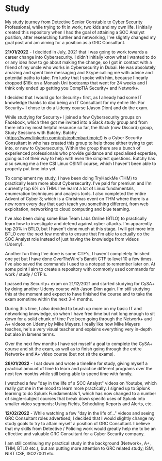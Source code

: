 # Study
My study journey from Detective Senior Constable to Cyber Security Professional, while trying to fit in work, two kids and my own life. I initially created this repository when I had the goal of attaining a SOC Analyst position, after researching further and networking, I've slightly changed my goal post and am aiming for a position as a GRC Consultant. 

**21/01/2022** - I decided in July, 2021 that I was going to work towards a career change into Cybersecurity. I didn't initially know what I wanted to do or any idea how to go about making the change, so I got in contact with a friend of my uncle who works in Cybersecurity in Dubai. He was absolutely amazing and spent time messaging and Skype calling me with advice and potential paths to take. I'm lucky that I spoke with him, because I nearly dropped $16k on a Monash Uni bootcamp that went for 24 weeks and I think only ended up getting you CompTIA Security+ and Network+.

I decided that I would go for Security+ first, as I already had some IT knowledge thanks to dad being an IT Consultant for my entire life. For Security+ I chose to do a Udemy course (Jason Dion) and do the exam. 

While studying for Security+ I joined a few Cybersecurity groups on Facebook, which then got me invited into a Slack study group and from there into my most helpful resource so far, the Slack (now Discord) group, Study Sessions with Butchy. Butchy (https://www.linkedin.com/in/stephenbartimote/) is a Cyber Security Consultant in who has created this group to help those either trying to get into, or new to Cybersecurity. Within the group there are a bunch of experienced professionals who provide guidance and specialised expertise, going out of their way to help with even the simplest questions. Butchy has also swung me a free CSI Linux OSINT course, which I haven't been able to properly put time into yet. 

To complement my study, I have been doing TryHackMe (THM) to practically learn more about Cybersecurity. I've paid for premium and I'm currently top 6% on THM. I've learnt a lot of Linux fundamentals, enumeration techniques and analysis tools. I also completed the entire Advent of Cyber 3; which is a Christmas event on THM where there is a new room every day that each teach you something different, from web exploitation, networking to cloud computing and blue teaming. 

I've also been doing some Blue Team Labs Online (BTLO) to practically learn how to investigate and defend against cyber attacks. I'm apparently top 20% in BTLO, but I haven't done much at this stage. I will get more into BTLO over the next few months to ensure that I'm able to actually do the SOC Analyst role instead of just having the knowledge from videos (Udemy). 

Another fun thing I've done is some CTF's, I haven't completely finished one yet but I have done OverTheWire's Bandit CTF to level 10 a few times. I've also saved the commands I used to a notepad to remember later on. At some point I aim to create a repository with commonly used commands for work / study / CTF's. 

I passed my Security+ exam on 21/12/2021 and started studying for CySA+ by doing another Udemy course with Jason Dion again. I'm still studying this at the moment and expect to have finished the course and to take the exam sometime within the next 3-4 months. 

During this time, I also decided to brush up more on my basic IT and networking knowledge, so when I have free time but not long enough to sit down for a solid chunk of time I've been going through the Network+ and A+ videos on Udemy by Mike Meyers. I really like how Mike Meyers teaches, he's a very visual teacher and explains everything very in-depth but also in lamens terms. 

Over the next few months I have set myself a goal to complete the CySA+ course and sit the exam, as well as to finish going through the entire Network+ and A+ video course (but not sit the exams). 

**26/01/2022** - I sat down and wrote a timeline for study, giving myself a practical amount of time to learn and practice different programs over the next few months while still being able to spend time with family. 

I watched a few "day in the life of a SOC Analyst" videos on Youtube, which really got me in the mood to learn more practically. I signed up to Splunk learning to do Splunk Fundamentals 1, which has now changed to a number of single-subject courses that break down specifc uses of Splunk into smaller video segments; Using Fields, Scheduling Reports and Alerts, etc. 

**12/02/2022** - While watching a few "day in the life of..." videos and seeing GRC Consultant roles advertised, I decided that I would slightly change my study goals to try to attain myself a position of GRC Consultant. I believe that my skills from Detective / Policing work would greatly help me to be an effective and valuable GRC Consultant for a Cyber Security company. 

I am still continuing my practical study in the background (Network+, A+, THM, BTLO etc.), but am putting more attention to GRC related study; ISM, NIST CSF, ISO27001 etc.
